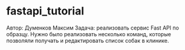 # fastapi_tutorial
Автор: Думенков Максим
Задача: реализовать сервис Fast API по образцу. Нужно было реализовать несколько команд, которые позволяли получать и редактировать список собак в клинике.
